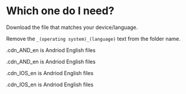 # Which one do I need?
Download the file that matches your device/language.

Remove the `_(operating system)_(language)` text from the folder name.

.cdn_AND_en is Andriod English files

.cdn_AND_en is Andriod English files

.cdn_IOS_en is Andriod English files

.cdn_IOS_en is Andriod English files
